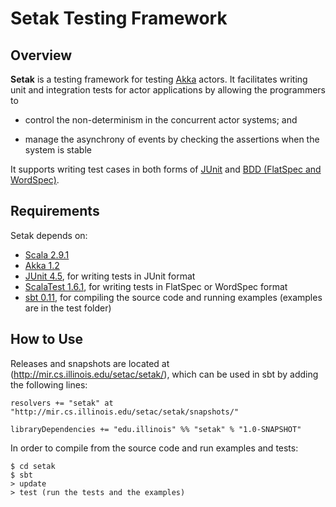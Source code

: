
Setak Testing Framework
========================

Overview
---------

__Setak__ is a testing framework for testing [Akka](http://akka.io) actors. 
It facilitates writing unit and integration tests for actor applications by allowing the programmers to 

- control the non-determinism in the concurrent actor systems; and 

- manage the asynchrony of events by checking the assertions when the system is stable

It supports writing test cases in both forms of [JUnit](http://junit.sourceforge.net/) and [BDD (FlatSpec and WordSpec)](http://www.scalatest.org).


Requirements
--------------

Setak depends on:

- [Scala 2.9.1](http://www.scala-lang.org/)
- [Akka 1.2](http://akka.io/)
- [JUnit 4.5](http://junit.sourceforge.net), for writing tests in JUnit format
- [ScalaTest 1.6.1](http://www.scalatest.org), for writing tests in FlatSpec or WordSpec format
- [sbt 0.11](https://github.com/harrah/xsbt/wiki), for compiling the source code and running examples (examples are in the test folder)


How to Use
--------------
Releases and snapshots are located at (http://mir.cs.illinois.edu/setac/setak/), 
which can be used in sbt by adding the following lines:

    resolvers += "setak" at "http://mir.cs.illinois.edu/setac/setak/snapshots/"
    
    libraryDependencies += "edu.illinois" %% "setak" % "1.0-SNAPSHOT"

In order to compile from the source code and run examples and tests: 

    $ cd setak
    $ sbt
    > update
    > test (run the tests and the examples)
